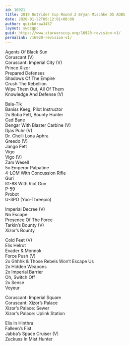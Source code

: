 ```yaml
---
id: 16921
title: 2019 Outrider Cup Round 2 Bryan Mischke DS AOBS
date: 2020-01-22T00:12:01+00:00
author: quickdraw3457
layout: swccgpc
guid: https://www.starwarsccg.org/16920-revision-v1/
permalink: /16920-revision-v1/
---
```

Agents Of Black Sun  
Coruscant (V)  
Coruscant: Imperial City (V)  
Prince Xizor  
Prepared Defenses  
Shadows Of The Empire  
Crush The Rebellion  
Wipe Them Out, All Of Them  
Knowledge And Defense (V)  
  
Bala-Tik  
Baniss Keeg, Pilot Instructor  
2x Boba Fett, Bounty Hunter  
Cad Bane  
Dengar With Blaster Carbine (V)  
Djas Puhr (V)  
Dr. Chelli Lona Aphra  
Greedo (V)  
Jango Fett  
Vigo  
Vigo (V)  
Zam Wesell  
5x Emperor Palpatine  
4-LOM With Concussion Rifle  
Guri  
IG-88 With Riot Gun  
P-59  
Probot  
U-3PO (Yoo-Threepio)  
  
Imperial Decree (V)  
No Escape  
Presence Of The Force  
Tarkin&#8217;s Bounty (V)  
Xizor&#8217;s Bounty  
  
Cold Feet (V)  
Elis Helrot  
Evader & Monnok  
Force Push (V)  
2x Ghhhk & Those Rebels Won&#8217;t Escape Us  
2x Hidden Weapons  
2x Imperial Barrier  
Oh, Switch Off  
2x Sense  
Voyeur  
  
Coruscant: Imperial Square  
Coruscant: Xizor&#8217;s Palace  
Xizor&#8217;s Palace: Sewer  
Xizor&#8217;s Palace: Uplink Station  
  
Elis In Hinthra  
Falleen&#8217;s Fist  
Jabba&#8217;s Space Cruiser (V)  
Zuckuss In Mist Hunter